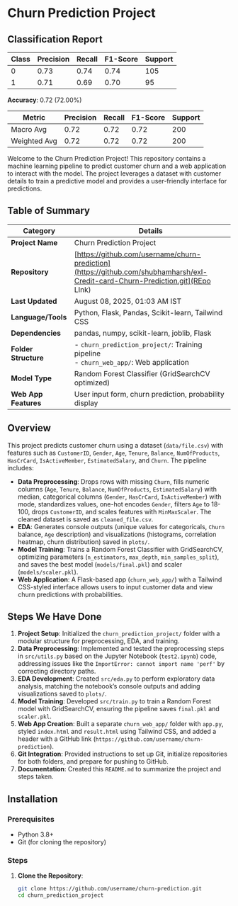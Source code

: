 # Churn Prediction Project
## Classification Report

| Class | Precision | Recall | F1-Score | Support |
|-------|-----------|--------|----------|---------|
| 0     | 0.73      | 0.74   | 0.74     | 105     |
| 1     | 0.71      | 0.69   | 0.70     | 95      |

**Accuracy**: 0.72 (72.00%)

| Metric        | Precision | Recall | F1-Score | Support |
|---------------|-----------|--------|----------|---------|
| Macro Avg     | 0.72      | 0.72   | 0.72     | 200     |
| Weighted Avg  | 0.72      | 0.72   | 0.72     | 200     |

Welcome to the Churn Prediction Project! This repository contains a machine learning pipeline to predict customer churn and a web application to interact with the model. The project leverages a dataset with customer details to train a predictive model and provides a user-friendly interface for predictions.

## Table of Summary

| **Category**         | **Details**                              |
|-----------------------|------------------------------------------|
| **Project Name**      | Churn Prediction Project                 |
| **Repository**        | [https://github.com/username/churn-prediction](https://github.com/shubhamharsh/exl-Credit-card-Churn-Prediction.git](REpo LInk)
| **Last Updated**      | August 08, 2025, 01:03 AM IST            |
| **Language/Tools**    | Python, Flask, Pandas, Scikit-learn, Tailwind CSS |
| **Dependencies**      | pandas, numpy, scikit-learn, joblib, Flask |
| **Folder Structure**  | - `churn_prediction_project/`: Training pipeline<br>- `churn_web_app/`: Web application |
| **Model Type**        | Random Forest Classifier (GridSearchCV optimized) |
| **Web App Features**  | User input form, churn prediction, probability display |

## Overview

This project predicts customer churn using a dataset (`data/file.csv`) with features such as `CustomerID`, `Gender`, `Age`, `Tenure`, `Balance`, `NumOfProducts`, `HasCrCard`, `IsActiveMember`, `EstimatedSalary`, and `Churn`. The pipeline includes:

- **Data Preprocessing**: Drops rows with missing `Churn`, fills numeric columns (`Age`, `Tenure`, `Balance`, `NumOfProducts`, `EstimatedSalary`) with median, categorical columns (`Gender`, `HasCrCard`, `IsActiveMember`) with mode, standardizes values, one-hot encodes `Gender`, filters `Age` to 18-100, drops `CustomerID`, and scales features with `MinMaxScaler`. The cleaned dataset is saved as `cleaned_file.csv`.
- **EDA**: Generates console outputs (unique values for categoricals, `Churn` balance, `Age` description) and visualizations (histograms, correlation heatmap, churn distribution) saved in `plots/`.
- **Model Training**: Trains a Random Forest Classifier with GridSearchCV, optimizing parameters (`n_estimators`, `max_depth`, `min_samples_split`), and saves the best model (`models/final.pkl`) and scaler (`models/scaler.pkl`).
- **Web Application**: A Flask-based app (`churn_web_app/`) with a Tailwind CSS-styled interface allows users to input customer data and view churn predictions with probabilities.

## Steps We Have Done
1. **Project Setup**: Initialized the `churn_prediction_project/` folder with a modular structure for preprocessing, EDA, and training.
2. **Data Preprocessing**: Implemented and tested the preprocessing steps in `src/utils.py` based on the Jupyter Notebook (`test2.ipynb`) code, addressing issues like the `ImportError: cannot import name 'perf'` by correcting directory paths.
3. **EDA Development**: Created `src/eda.py` to perform exploratory data analysis, matching the notebook’s console outputs and adding visualizations saved to `plots/`.
4. **Model Training**: Developed `src/train.py` to train a Random Forest model with GridSearchCV, ensuring the pipeline saves `final.pkl` and `scaler.pkl`.
5. **Web App Creation**: Built a separate `churn_web_app/` folder with `app.py`, styled `index.html` and `result.html` using Tailwind CSS, and added a header with a GitHub link (`https://github.com/username/churn-prediction`).
6. **Git Integration**: Provided instructions to set up Git, initialize repositories for both folders, and prepare for pushing to GitHub.
7. **Documentation**: Created this `README.md` to summarize the project and steps taken.

## Installation

### Prerequisites
- Python 3.8+
- Git (for cloning the repository)

### Steps
1. **Clone the Repository**:
   ```bash
   git clone https://github.com/username/churn-prediction.git
   cd churn_prediction_project
